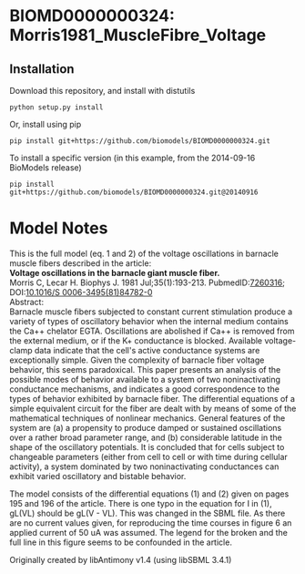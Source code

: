 # BIOMD0000000324: Morris1981_MuscleFibre_Voltage

## Installation

Download this repository, and install with distutils

`python setup.py install`

Or, install using pip

`pip install git+https://github.com/biomodels/BIOMD0000000324.git`

To install a specific version (in this example, from the 2014-09-16 BioModels release)

`pip install git+https://github.com/biomodels/BIOMD0000000324.git@20140916`


# Model Notes


This is the full model (eq. 1 and 2) of the voltage oscillations in barnacle
muscle fibers described in the article:  
**Voltage oscillations in the barnacle giant muscle fiber.**   
Morris C, Lecar H. Biophys J. 1981 Jul;35(1):193-213.
PubmedID:[7260316](http://www.ncbi.nlm.nih.gov/pubmed/7260316); DOI:[10.1016/S
0006-3495(81)84782-0](http://dx.doi.org/10.1016/S0006-3495\(81\)84782-0)  
Abstract:  
Barnacle muscle fibers subjected to constant current stimulation produce a
variety of types of oscillatory behavior when the internal medium contains the
Ca++ chelator EGTA. Oscillations are abolished if Ca++ is removed from the
external medium, or if the K+ conductance is blocked. Available voltage-clamp
data indicate that the cell's active conductance systems are exceptionally
simple. Given the complexity of barnacle fiber voltage behavior, this seems
paradoxical. This paper presents an analysis of the possible modes of behavior
available to a system of two noninactivating conductance mechanisms, and
indicates a good correspondence to the types of behavior exhibited by barnacle
fiber. The differential equations of a simple equivalent circuit for the fiber
are dealt with by means of some of the mathematical techniques of nonlinear
mechanics. General features of the system are (a) a propensity to produce
damped or sustained oscillations over a rather broad parameter range, and (b)
considerable latitude in the shape of the oscillatory potentials. It is
concluded that for cells subject to changeable parameters (either from cell to
cell or with time during cellular activity), a system dominated by two
noninactivating conductances can exhibit varied oscillatory and bistable
behavior.

The model consists of the differential equations (1) and (2) given on pages
195 and 196 of the article. There is one typo in the equation for I in (1),
gL(VL) should be gL(V - VL). This was changed in the SBML file. As there are
no current values given, for reproducing the time courses in figure 6 an
applied current of 50 uA was assumed. The legend for the broken and the full
line in this figure seems to be confounded in the article.

Originally created by libAntimony v1.4 (using libSBML 3.4.1)


